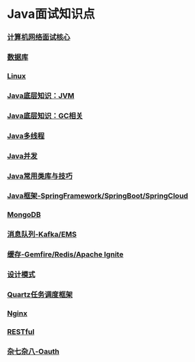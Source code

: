 # Java面试知识点

### [计算机网络面试核心](docs/1.计算机网络面试核心.md)
### [数据库](docs/数据库.md)
### [Linux](docs/4.Linux.md)
### [Java底层知识：JVM](docs/5.Java底层知识JVM.md)
### [Java底层知识：GC相关](docs/6.Java底层知识GC相关.md)
### [Java多线程](docs/7.Java多线程.md)
### [Java并发](docs/8.Java并发.md)
### [Java常用类库与技巧](docs/9.Java常用类库与技巧.md)
### [Java框架-SpringFramework/SpringBoot/SpringCloud](docs/10.Java框架-Spring.md)
### [MongoDB](docs/MongoDB.md)
### [消息队列-Kafka/EMS](docs/消息队列.md)
### [缓存-Gemfire/Redis/Apache Ignite](docs/缓存.md)
### [设计模式](docs/设计模式.md)
### [Quartz任务调度框架](docs/Quartz任务调度框架.md)
### [Nginx](docs/Nginx.md)
### [RESTful](https://github.com/Snailclimb/JavaGuide/blob/main/docs/system-design/basis/RESTfulAPI.md)
### [杂七杂八-Oauth](docs/杂七杂八.md)